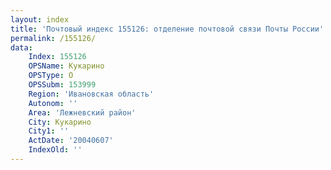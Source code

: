 ```yaml
---
layout: index
title: 'Почтовый индекс 155126: отделение почтовой связи Почты России'
permalink: /155126/
data:
    Index: 155126
    OPSName: Кукарино
    OPSType: О
    OPSSubm: 153999
    Region: 'Ивановская область'
    Autonom: ''
    Area: 'Лежневский район'
    City: Кукарино
    City1: ''
    ActDate: '20040607'
    IndexOld: ''
---
```

